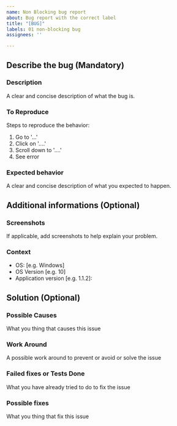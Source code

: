 ```yaml
---
name: Non Blocking bug report
about: Bug report with the correct label
title: "[BUG]"
labels: 01 non-blocking bug
assignees: ''

---
```


## Describe the bug (Mandatory)

### Description 
A clear and concise description of what the bug is.

### To Reproduce
Steps to reproduce the behavior:
1. Go to '...'
2. Click on '....'
3. Scroll down to '....'
4. See error

### Expected behavior
A clear and concise description of what you expected to happen.

## Additional informations (Optional)

### Screenshots
If applicable, add screenshots to help explain your problem.

### Context

- OS: [e.g. Windows]
- OS Version [e.g. 10]
- Application version  [e.g. 1.1.2]: 

## Solution  (Optional)

### Possible Causes
What you thing that causes this issue

### Work Around
A possible work around to prevent or avoid or solve the issue 

### Failed fixes or Tests Done
What you have already tried to do to fix the issue 

### Possible fixes
What you thing that fix this issue
